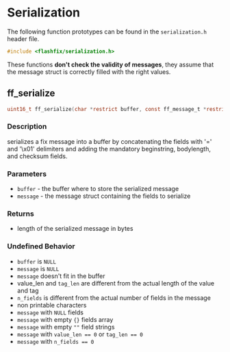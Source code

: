 # Serialization

The following function prototypes can be found in the `serialization.h` header file.

```c
#include <flashfix/serialization.h>
```

These functions **don't check the validity of messages**, they assume that the message struct is correctly filled with the right values.

## ff_serialize

```c
uint16_t ff_serialize(char *restrict buffer, const ff_message_t *restrict message);
```

### Description
serializes a fix message into a buffer by concatenating the fields with '=' and '\x01' delimiters and adding the mandatory beginstring, bodylength, and checksum fields.

### Parameters
  - `buffer` - the buffer where to store the serialized message
  - `message` - the message struct containing the fields to serialize

### Returns
  - length of the serialized message in bytes

### Undefined Behavior
  - `buffer` is `NULL`
  - `message` is `NULL`
  - `message` doesn't fit in the buffer
  - value_len and `tag_len` are different from the actual length of the value and tag
  - `n_fields` is different from the actual number of fields in the message
  - non printable characters
  - `message` with `NULL` fields
  - `message` with empty `{}` fields array
  - `message` with empty `""` field strings 
  - `message` with `value_len == 0` or `tag_len == 0`
  - `message` with `n_fields == 0`